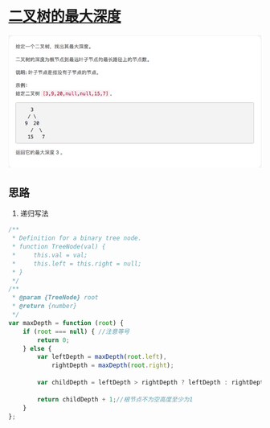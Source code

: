 # [二叉树的最大深度](https://leetcode-cn.com/explore/interview/card/top-interview-questions-easy/7/trees/47/)

![maxDepth](./imgs/maxDepth.png)

## 思路

1. 递归写法

```js
/**
 * Definition for a binary tree node.
 * function TreeNode(val) {
 *     this.val = val;
 *     this.left = this.right = null;
 * }
 */
/**
 * @param {TreeNode} root
 * @return {number}
 */
var maxDepth = function (root) {
    if (root === null) { //注意等号
        return 0;
    } else {
        var leftDepth = maxDepth(root.left),
            rightDepth = maxDepth(root.right);

        var childDepth = leftDepth > rightDepth ? leftDepth : rightDepth;

        return childDepth + 1;//根节点不为空高度至少为1
    }
};


```